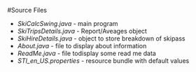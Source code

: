 #Source Files

+ *SkiCalcSwing.java* - main program 
+ *SkiTripsDetails.java* - Report/Aveages object
+ *SkiHireDetails.java* - object to store breakdown of skipass 
+ *About.java* - file to display about information
+ *ReadMe.java* - file todisplay some read me data
+ *STI_en_US.properties* - resource bundle with default values
